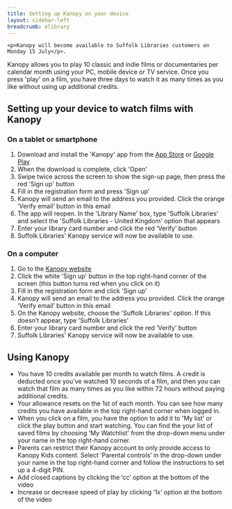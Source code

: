 ```yaml
---
title: Setting up Kanopy on your device
layout: sidebar-left
breadcrumb: elibrary
---
```


<div class="{% include /c/generic-panel.html %}">

    <p>Kanopy will become available to Suffolk Libraries customers on Monday 15 July</p>.

</div>

Kanopy allows you to play 10 classic and indie films or documentaries per calendar month using your PC, mobile device or TV service. Once you press 'play' on a film, you have three days to watch it as many times as you like without using up additional credits.

## Setting up your device to watch films with Kanopy

### On a tablet or smartphone

1. Download and install the 'Kanopy' app from the [App Store](https://apps.apple.com/us/app/kanopy/id1205614510) or [Google Play](https://play.google.com/store/apps/details?id=com.kanopy&hl=en)
2. When the download is complete, click 'Open'
3. Swipe twice across the screen to show the sign-up page, then press the red 'Sign up' button
4. Fill in the registration form and press 'Sign up'
5. Kanopy will send an email to the address you provided. Click the orange ‘Verify email’ button in this email
6. The app will reopen. In the 'Library Name' box, type 'Suffolk Libraries' and select the 'Suffolk Libraries - United Kingdom' option that appears
7. Enter your library card number and click the red ‘Verify’ button
8. Suffolk Libraries' Kanopy service will now be available to use.

### On a computer

1. Go to the [Kanopy website](https://www.kanopy.com/)
2. Click the white 'Sign up' button in the top right-hand corner of the screen (this button turns red when you click on it)
3. Fill in the registration form and click 'Sign up'
4. Kanopy will send an email to the address you provided. Click the orange ‘Verify email’ button in this email
5. On the Kanopy website, choose the 'Suffolk Libraries' option. If this doesn’t appear, type 'Suffolk Libraries'
6. Enter your library card number and click the red ‘Verify’ button
7. Suffolk Libraries' Kanopy service will now be available to use.

## Using Kanopy

- You have 10 credits available per month to watch films. A credit is deducted once you've watched 10 seconds of a film, and then you can watch that film as many times as you like within 72 hours without paying additional credits.
- Your allowance resets on the 1st of each month. You can see how many credits you have available in the top right-hand corner when logged in.
- When you click on a film, you have the option to add it to 'My list' or click the play button and start watching. You can find the your list of saved films by choosing 'My Watchlist' from the drop-down menu under your name in the top right-hand corner.
- Parents can restrict their Kanopy account to only provide access to Kanopy Kids content. Select ‘Parental controls’ in the drop-down under your name in the top right-hand corner and follow the instructions to set up a 4-digit PIN.
- Add closed captions by clicking the ‘cc’ option at the bottom of the video
- Increase or decrease speed of play by clicking ‘1x’ option at the bottom of the video
